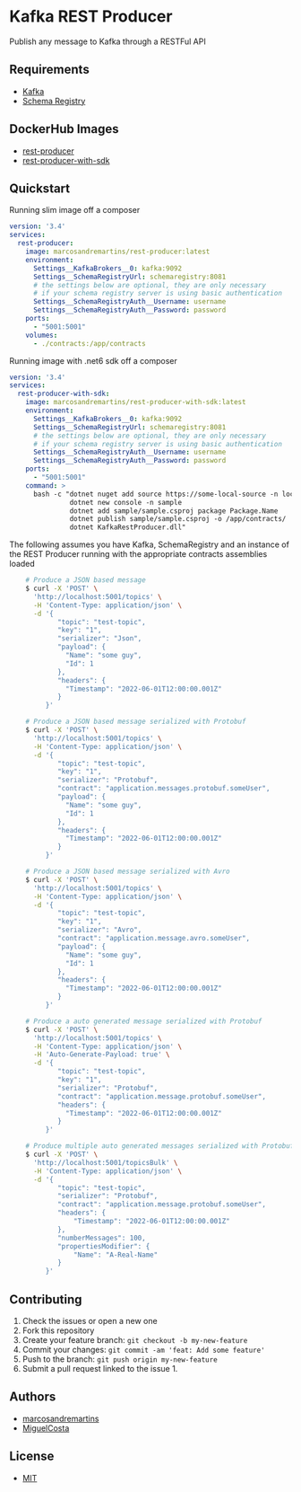 # Kafka REST Producer

Publish any message to Kafka through a RESTFul API

## Requirements

- [Kafka](https://hub.docker.com/r/confluentinc/cp-kafka)
- [Schema Registry](https://hub.docker.com/r/confluentinc/cp-schema-registry)

## DockerHub Images

- [rest-producer](https://hub.docker.com/r/marcosandremartins/rest-producer)
- [rest-producer-with-sdk](https://hub.docker.com/r/marcosandremartins/rest-producer-with-sdk)

## Quickstart

Running slim image off a composer

```yaml
version: '3.4'
services:
  rest-producer:
    image: marcosandremartins/rest-producer:latest
    environment:
      Settings__KafkaBrokers__0: kafka:9092
      Settings__SchemaRegistryUrl: schemaregistry:8081
      # the settings below are optional, they are only necessary 
      # if your schema registry server is using basic authentication 
      Settings__SchemaRegistryAuth__Username: username
      Settings__SchemaRegistryAuth__Password: password
    ports:
      - "5001:5001"
    volumes:
      - ./contracts:/app/contracts
```

Running image with .net6 sdk off a composer

```yaml
version: '3.4'
services:
  rest-producer-with-sdk:
    image: marcosandremartins/rest-producer-with-sdk:latest
    environment:
      Settings__KafkaBrokers__0: kafka:9092
      Settings__SchemaRegistryUrl: schemaregistry:8081
      # the settings below are optional, they are only necessary 
      # if your schema registry server is using basic authentication 
      Settings__SchemaRegistryAuth__Username: username
      Settings__SchemaRegistryAuth__Password: password
    ports:
      - "5001:5001"
    command: >
      bash -c "dotnet nuget add source https://some-local-source -n local-source  -u username -p password
               dotnet new console -n sample
               dotnet add sample/sample.csproj package Package.Name
               dotnet publish sample/sample.csproj -o /app/contracts/
               dotnet KafkaRestProducer.dll"
```

The following assumes you have Kafka, SchemaRegistry and an instance of the REST Producer running with the appropriate contracts assemblies loaded

```bash
    # Produce a JSON based message
    $ curl -X 'POST' \
      'http://localhost:5001/topics' \
      -H 'Content-Type: application/json' \
      -d '{
            "topic": "test-topic",
            "key": "1",
            "serializer": "Json",
            "payload": {
              "Name": "some guy",
              "Id": 1
            },
            "headers": {
              "Timestamp": "2022-06-01T12:00:00.001Z"
            }
         }'

    # Produce a JSON based message serialized with Protobuf
    $ curl -X 'POST' \
      'http://localhost:5001/topics' \
      -H 'Content-Type: application/json' \
      -d '{
            "topic": "test-topic",
            "key": "1",
            "serializer": "Protobuf",
            "contract": "application.messages.protobuf.someUser",
            "payload": {
              "Name": "some guy",
              "Id": 1
            },
            "headers": {
              "Timestamp": "2022-06-01T12:00:00.001Z"
            }
         }'

    # Produce a JSON based message serialized with Avro
    $ curl -X 'POST' \
      'http://localhost:5001/topics' \
      -H 'Content-Type: application/json' \
      -d '{
            "topic": "test-topic",
            "key": "1",
            "serializer": "Avro",
            "contract": "application.message.avro.someUser",
            "payload": {
              "Name": "some guy",
              "Id": 1
            },
            "headers": {
              "Timestamp": "2022-06-01T12:00:00.001Z"
            }
         }'

    # Produce a auto generated message serialized with Protobuf
    $ curl -X 'POST' \
      'http://localhost:5001/topics' \
      -H 'Content-Type: application/json' \
      -H 'Auto-Generate-Payload: true' \
      -d '{
            "topic": "test-topic",
            "key": "1",
            "serializer": "Protobuf",
            "contract": "application.message.protobuf.someUser",
            "headers": {
              "Timestamp": "2022-06-01T12:00:00.001Z"
            }
         }'

    # Produce multiple auto generated messages serialized with Protobuf
    $ curl -X 'POST' \
      'http://localhost:5001/topicsBulk' \
      -H 'Content-Type: application/json' \
      -d '{
            "topic": "test-topic",
            "serializer": "Protobuf",
            "contract": "application.message.protobuf.someUser",
            "headers": {
                "Timestamp": "2022-06-01T12:00:00.001Z"
            },
            "numberMessages": 100,
            "propertiesModifier": {
                "Name": "A-Real-Name"
            }
         }'
```

## Contributing

1.  Check the issues or open a new one
2.  Fork this repository
3.  Create your feature branch: `git checkout -b my-new-feature`
4.  Commit your changes: `git commit -am 'feat: Add some feature'`
5.  Push to the branch: `git push origin my-new-feature`
6.  Submit a pull request linked to the issue 1.

## Authors

- [marcosandremartins](https://github.com/marcosandremartins)
- [MiguelCosta](https://github.com/MiguelCosta)

## License

- [MIT](LICENSE)
